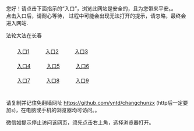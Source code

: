 您好！请点击下面指示的“入口”，浏览此网站是安全的，且为您带来平安。。 <br/>
点击入口后，请耐心等待， 过程中可能会出现无法打开的提示，请忽略，最终会进入网站. </br>

法轮大法在长春<br/>
<div style="padding:10px"><a style="margin:20px" target="_blank" href="https://d3q9m6zyzbe0hc.cloudfront.net/2Qpsp?ggowgpff" id="ccLink1" rel="nofollow">入口1</a> <a target="_blank" style="margin:20px" href="https://d2t39c1i5mnjcl.cloudfront.net/2Qpsp?xusol" id="ccLink2" rel="nofollow">入口2</a> <a style="margin:20px" target="_blank" href="https://d3krz13jzldj2n.cloudfront.net/2Qpsp?leczfew" id="ccLink3" rel="nofollow">入口3</a></div>

<div style="padding:10px" ><a style="margin:20px" target="_blank" href="https://d3q9m6zyzbe0hc.cloudfront.net/2Qpsp?ggowgpff" id="ccLink4" rel="nofollow">入口4</a> <a style="margin:20px" href="https://d2t39c1i5mnjcl.cloudfront.net/2Qpsp?xusol" target="_blank" id="ccLink5" rel="nofollow">入口5</a> <a style="margin:20px" href="https://d3krz13jzldj2n.cloudfront.net/2Qpsp?leczfew" target="_blank" id="ccLink6" rel="nofollow">入口6</a></div>

<div style="padding:10px"><a style="margin:20px" target="_blank" href="https://d3q9m6zyzbe0hc.cloudfront.net/2Qpsp?ggowgpff" id="ccLink7" rel="nofollow">入口7</a> <a style="margin:20px" href="https://d2t39c1i5mnjcl.cloudfront.net/2Qpsp?xusol" target="_blank" id="ccLink8" rel="nofollow">入口8</a> <a style="margin:20px" target="_blank" href="https://d3krz13jzldj2n.cloudfront.net/2Qpsp?leczfew" id="ccLink9" rel="nofollow">入口9</a></div>

<br/>



请复制并记住免翻墙网址 https://github.com/yntd/changchunzx (http后一定要加s)，在电脑或手机的浏览器均可访问。。<br/>

微信如提示停止访问该网页，须先点击右上角，选择浏览器打开。
